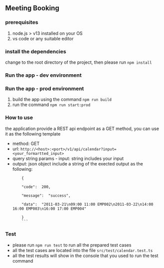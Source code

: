 ## Meeting Booking

### prerequisites
1. node.js > v13 installed on your OS
2. vs code or any suitable editor 

### install the dependencies
change to the root directory of the project, then please run `npm install`

### Run the app - dev environment


### Run the app - prod environment
1. build the app using the command `npm run build`
2. run the command `npm run start:prod`

### How to use
the application provide a REST api endpoint as a GET method, you can use it as the following template 

- method: GET 
- url: `http://<host>:<port>/v1/api/calendar?input=<your_formartted_input>` 
- query string params
		- input: string includes your input
- output: json object include a string of the exected output as the following:
	```
		{

		"code":  200,

		"message":  "success",

		"data":  "2011-03-21\n09:00 11:00 EMP002\n2011-03-22\n14:00 16:00 EMP003\n16:00 17:00 EMP004"

		}
		```

### Test
- please run `npm run test` to run all the prepared test cases
- all the test cases are located into the file `src/test/calendar.test.ts`
- all the test results will show in the console that you used to run the test command  
